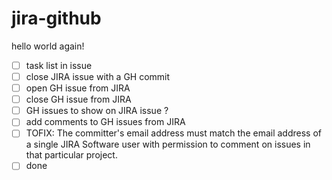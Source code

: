 # jira-github

hello world again! 

- [ ] task list in issue
- [ ] close JIRA issue with a GH commit
- [ ] open GH issue from JIRA
- [ ] close GH issue from JIRA
- [ ] GH issues to show on JIRA issue ?
- [ ] add comments to GH issues from JIRA
- [ ] TOFIX: The committer's email address must match the email address of a single JIRA Software user with permission to comment on issues in that particular project.
- [ ] done
